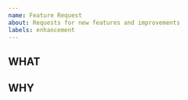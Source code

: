 ```yaml
---
name: Feature Request
about: Requests for new features and improvements
labels: enhancement
---
```


## WHAT
<!-- Write what you need -->

## WHY
<!-- Write the background of this issue -->
